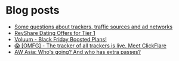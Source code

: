 # Blog posts
<!-- BLOG-POST-LIST:START -->
- [Some questions about trackers, traffic sources and ad networks](https://afflift.com/f/threads/some-questions-about-trackers-traffic-sources-and-ad-networks.9896/)
- [RevShare Dating Offers for Tier 1](https://afflift.com/f/threads/revshare-dating-offers-for-tier-1.9897/)
- [Voluum - Black Friday Boosted Plans!](https://afflift.com/f/threads/voluum-black-friday-boosted-plans.9898/)
- [😱 [OMFG] - The tracker of all trackers is live. Meet ClickFlare](https://afflift.com/f/threads/%F0%9F%98%B1-omfg-the-tracker-of-all-trackers-is-live-meet-clickflare.9851/)
- [AW Asia: Who&#39;s going? And who has extra passes?](https://afflift.com/f/threads/aw-asia-whos-going-and-who-has-extra-passes.9889/)
<!-- BLOG-POST-LIST:END -->
